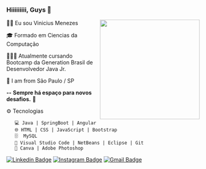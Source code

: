 ### Hiiiiiiiii, Guys  👋
<img align="right" width="260px" src="https://www.google.com/url?sa=i&url=https%3A%2F%2Fwww.pinterest.com%2Fpin%2F160722280430705470%2F&psig=AOvVaw08k2kLk5RLUgWwkWotV2Un&ust=1614467353276000&source=images&cd=vfe&ved=0CAIQjRxqFwoTCID_lejViO8CFQAAAAAdAAAAABAL">



👦🏽     Eu sou Vinicius Menezes

🎓     Formado em Ciencias da Computação

👨🏻‍💻 Atualmente cursando Bootcamp da Generation Brasil
       de Desenvolvedor Java Jr.
       
  📍     I am from São Paulo / SP 

 **--**   **Sempre há espaço para novos desafios.** 🚀


⚙️ Tecnologias

       💻 Java | SpringBoot | Angular
       🌐 HTML | CSS | JavaScript | Bootstrap
       🗄  MySQL
       🔧 Visual Studio Code | NetBeans | Eclipse | Git
       🌅 Canva | Adobe Photoshop

[![Linkedin Badge](https://img.shields.io/badge/-LinkedIn-blue?style=flat-square&logo=Linkedin&logoColor=white&link=https://https://www.linkedin.com/in/viizeenho/)](https://https://www.linkedin.com/in/viizeenho/) 
[![Instagram Badge](https://img.shields.io/badge/-Instagram-violet?style=flat-square&logo=Instagram&logoColor=white&link=https://www.instagram.com/papodedev/)](https://www.instagram.com/papodedev/)
[![Gmail Badge](https://img.shields.io/badge/-viizeenho@gmail.com-FF0000?style=flat-square&logo=Gmail&logoColor=white&link=mailto:viizeenho@gmail.com)](mailto:viizeenho@gmail.com)


<!--
**viizeenho/viizeenho** is a ✨ _special_ ✨ repository because its `README.md` (this file) appears on your GitHub profile.

Here are some ideas to get you started:

- 🔭 I’m currently working on ...
- 🌱 I’m currently learning ...
- 👯 I’m looking to collaborate on ...
- 🤔 I’m looking for help with ...
- 💬 Ask me about ...
- 📫 How to reach me: ...
- 😄 Pronouns: ...
- ⚡ Fun fact: ...
-->
